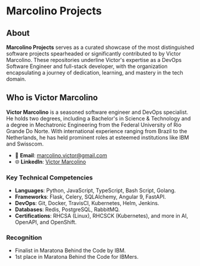# Marcolino Projects

## About

**Marcolino Projects** serves as a curated showcase of the most distinguished software projects spearheaded or significantly contributed to by Victor Marcolino. These repositories underline Victor's expertise as a DevOps Software Engineer and full-stack developer, with the organization encapsulating a journey of dedication, learning, and mastery in the tech domain.

## Who is Victor Marcolino

**Victor Marcolino** is a seasoned software engineer and DevOps specialist. He holds two degrees, including a Bachelor's in Science & Technology and a degree in Mechatronic Engineering from the Federal University of Rio Grande Do Norte. With international experience ranging from Brazil to the Netherlands, he has held prominent roles at esteemed institutions like IBM and Swisscom.

- 📧 **Email**: [marcolino.victor@gmail.com](mailto:marcolino.victor@gmail.com)
- 🌐 **LinkedIn**: [Victor Marcolino](www.linkedin.com/in/victormarcolino)

### Key Technical Competencies

- **Languages**: Python, JavaScript, TypeScript, Bash Script, Golang.
- **Frameworks**: Flask, Celery, SQLAlchemy, Angular 9, FastAPI.
- **DevOps**: Git, Docker, TravisCI, Kubernetes, Helm, Jenkins.
- **Databases**: Redis, PostgreSQL, RabbitMQ.
- **Certifications**: RHCSA (Linux), RHCSCK (Kubernetes), and more in AI, OpenAPI, and OpenShift.
  
### Recognition

- Finalist in Maratona Behind the Code by IBM.
- 1st place in Maratona Behind the Code for IBMers.
